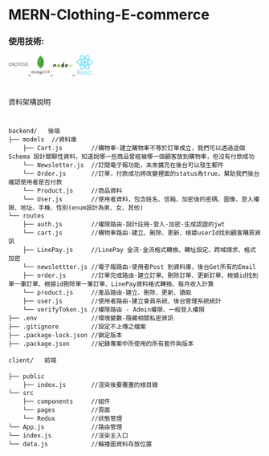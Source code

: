# MERN-Clothing-E-commerce




<p align="left">
</p>

<h3 align="left">使用技術:</h3>
<p align="left"> <a href="https://expressjs.com" target="_blank" rel="noreferrer"> <img src="https://raw.githubusercontent.com/devicons/devicon/master/icons/express/express-original-wordmark.svg" alt="express" width="40" height="40"/> </a> <a href="https://www.mongodb.com/" target="_blank" rel="noreferrer"> <img src="https://raw.githubusercontent.com/devicons/devicon/master/icons/mongodb/mongodb-original-wordmark.svg" alt="mongodb" width="40" height="40"/> </a> <a href="https://nodejs.org" target="_blank" rel="noreferrer"> <img src="https://raw.githubusercontent.com/devicons/devicon/master/icons/nodejs/nodejs-original-wordmark.svg" alt="nodejs" width="40" height="40"/> </a> <a href="https://reactjs.org/" target="_blank" rel="noreferrer"> <img src="https://raw.githubusercontent.com/devicons/devicon/master/icons/react/react-original-wordmark.svg" alt="react" width="40" height="40"/> </a> </p>


#
資料架構說明
#



```
backend/   後端
├── models  //資料庫
    ├── Cart.js        //購物車-建立購物車不等於訂單成立，我們可以透過這個Schema 設計關聯性資料，知道說哪一些商品曾經被哪一個顧客放到購物車，但沒有付款成功
    └── Newsletter.js  //訂閱電子報功能，未來擴充在後台可以發生郵件
    └── Order.js       //訂單，付款成功將改變裡面的status為true，幫助我們後台確認使用者是否付款
    └── Product.js     //商品資料
    └── User.js        //使用者資料，包含姓名、信箱、加密後的密碼、圖像、登入權限、地址、手機、性別(enum設計為男、女、其他)
└── routes
    ├── auth.js        //權限路由-設計註冊-登入-加密-生成認證的jwt
    └── cart.js        //購物車路由-建立、刪除、更新、根據userId找到顧客購買資訊
    ├── LinePay.js     //LinePay 金流-金流格式轉換、轉址設定、跨域請求、格式加密
    └── newslettter.js //電子報路由-使用者Post 到資料庫，後台Get所有的Email    
    ├── order.js       //訂單完成路由-建立訂單、刪除訂單、更新訂單、根據id找到單一筆訂單、根據id刪除單一筆訂單、LinePay資料格式轉換、每月收入計算
    └── product.js     //產品路由-建立、刪除、更新、讀取
    ├── user.js        //使用者路由-建立會員系統、後台管理系統統計
    └── verifyToken.js //權限路由 - Admin權限、一般登入權限
├── .env               //環境變數-隱藏相關私密資訊
├── .gitignore         //設定不上傳之檔案
├── .package-lock.json //鎖定版本
├── .package.json      //紀錄專案中所使用的所有套件與版本

client/   前端

├── public  
    ├── index.js       //渲染後要覆蓋的根目錄
└── src
    ├── components     //組件
    └── pages          //頁面
    └── Redux          //狀態管理
└── App.js             //路由管理
└── index.js           //渲染主入口
└── data.js            //輪播圖資料存放位置


```





